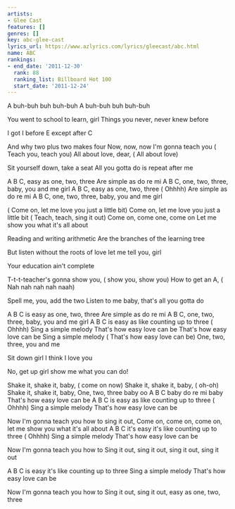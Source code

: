 ```yaml
---
artists:
- Glee Cast
features: []
genres: []
key: abc-glee-cast
lyrics_url: https://www.azlyrics.com/lyrics/gleecast/abc.html
name: ABC
rankings:
- end_date: '2011-12-30'
  rank: 88
  ranking_list: Billboard Hot 100
  start_date: '2011-12-24'
---
```


 A buh-buh buh buh-buh
 A buh-buh buh buh-buh


You went to school to learn, girl
Things you never, never knew before


I got I before E except after C


And why two plus two makes four
Now, now, now I'm gonna teach you ( Teach you, teach you)
All about love, dear, ( All about love)


Sit yourself down, take a seat
All you gotta do is repeat after me


A B C, easy as one, two, three
Are simple as do re mi
A B C, one, two, three, baby, you and me girl
A B C, easy as one, two, three ( Ohhhh)
Are simple as do re mi
A B C, one, two, three, baby, you and me girl


( Come on, let me love you just a little bit)
Come on, let me love you just a little bit
( Teach, teach, sing it out) Come on, come one, come on
Let me show you what it's all about


Reading and writing arithmetic
Are the branches of the learning tree


But listen without the roots of love let me tell you, girl


Your education ain't complete


T-t-t-teacher's gonna show you, ( show you, show you)
How to get an A, ( Nah nah nah nah naah)


Spell me, you, add the two
Listen to me baby, that's all you gotta do


A B C is easy as one, two, three
Are simple as do re mi
A B C, one, two, three, baby, you and me girl
A B C is easy as like counting up to three ( Ohhhh)
Sing a simple melody
That's how easy love can be
That's how easy love can be
Sing a simple melody ( That's how easy love can be)
One, two, three, you and me


Sit down girl I think I love you


No, get up girl show me what you can do!


Shake it, shake it, baby, ( come on now)
Shake it, shake it, baby, ( oh-oh)
Shake it, shake it, baby,
One, two, three baby oo
A B C baby
do re mi baby
That's how easy love can be
A B C is easy as like counting up to three ( Ohhhh)
Sing a simple melody
That's how easy love can be


Now I'm gonna teach you how to sing it out,
Come on, come on, come on, let me show you what it's all about
A B C it's easy it's like counting up to three ( Ohhhh)
Sing a simple melody
That's how easy love can be


Now I'm gonna teach you how to
Sing it out, sing it out, sing it out, sing it out


A B C is easy it's like counting up to three
Sing a simple melody
That's how easy love can be


Now I'm gonna teach you how to
Sing it out, sing it out, easy as one, two, three



